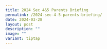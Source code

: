 ```yaml
---
title: 2024 Sec 4&5 Parents Briefing
permalink: /2024-sec-4-5-parents-briefing/
date: 2024-03-28
layout: post
description: ""
image: ""
variant: tiptap
---
```

